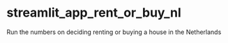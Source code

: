# streamlit_app_rent_or_buy_nl
Run the numbers on deciding renting or buying a house in the Netherlands
